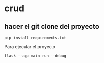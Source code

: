 # crud

## hacer el git clone del proyecto
```
pip install requirements.txt
```
Para ejecutar el proyecto
```
flask --app main run --debug
```
